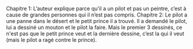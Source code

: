 Chapitre 1:
L’auteur explique parce qu'il a un pilot et pas un peintre, c’est à cause de grandes personnes qui il n’est pas compris.
Chapitre 2:
Le pilot a une panne dans le désert et le petit prince il a trouvé. Il a demandé le pilot, lui a dessiné un mouton et le pilot la faire. Mais le premier 3 dessinés, ce n'est pas que le petit prince veut et la dernière dessine, c’est la qui il veut (mais le pilot a ragé contre le prince).
